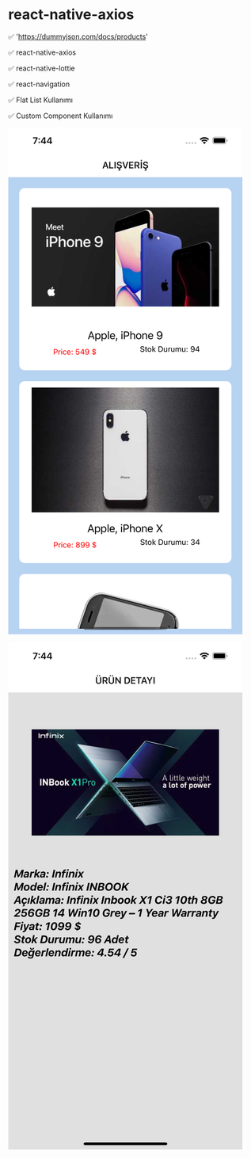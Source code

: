 # react-native-axios

✅ 'https://dummyjson.com/docs/products' 

✅ react-native-axios

✅ react-native-lottie

✅ react-navigation

✅ Flat List Kullanımı

✅ Custom Component Kullanımı

![alt text](https://github.com/eoakpinarr/react-native-axios/blob/main/Simulator%20Screen%20Shot%20-%20iPhone%2012%20Pro%20Max%20-%202023-03-18%20at%2019.44.23.png?raw=true)

![alt text](https://github.com/eoakpinarr/react-native-axios/blob/main/Simulator%20Screen%20Shot%20-%20iPhone%2012%20Pro%20Max%20-%202023-03-18%20at%2019.44.29.png?raw=true)


